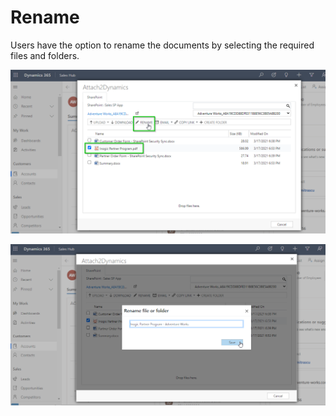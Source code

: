 # Rename

Users have the option to rename the documents by selecting the required files and folders.

![](<../../.gitbook/assets/Rename 1.png>)

![](<../../.gitbook/assets/Rename 2.png>)

